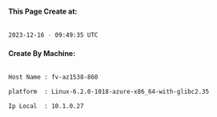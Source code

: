 
   
#### This Page Create at:

```bash

2023-12-16 - 09:49:35 UTC

```

#### Create By Machine:

```bash

Host Name : fv-az1538-860

platform  : Linux-6.2.0-1018-azure-x86_64-with-glibc2.35

Ip Local  : 10.1.0.27

```

